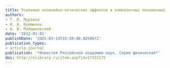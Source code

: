 ```yaml
---
title: Усиление нелинейно-оптических эффектов в композитных плазмонных наночастицах
authors:
- Т. В. Мурзина
- И. А. Колмычек
- А. И. Майдыковский
date: '2012-01-01'
publishDate: '2025-03-14T15:59:48.925067Z'
publication_types:
- article-journal
publication: '*Известия Российской академии наук. Серия физическая*'
doi: http://elibrary.ru/item.asp?id=17353175
---
```

